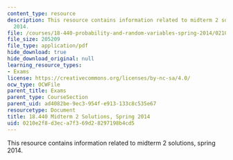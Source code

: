 ```yaml
---
content_type: resource
description: This resource contains information related to midterm 2 solutions, spring
  2014.
file: /courses/18-440-probability-and-random-variables-spring-2014/0210e2f8d3eca7f369d28297198b4cd5_MIT18_440S14_mid2_2014_sol.pdf
file_size: 205209
file_type: application/pdf
hide_download: true
hide_download_original: null
learning_resource_types:
- Exams
license: https://creativecommons.org/licenses/by-nc-sa/4.0/
ocw_type: OCWFile
parent_title: Exams
parent_type: CourseSection
parent_uid: ad4082be-9ec3-954f-e913-133c8c535e67
resourcetype: Document
title: 18.440 Midterm 2 Solutions, Spring 2014
uid: 0210e2f8-d3ec-a7f3-69d2-8297198b4cd5
---
```

This resource contains information related to midterm 2 solutions, spring 2014.